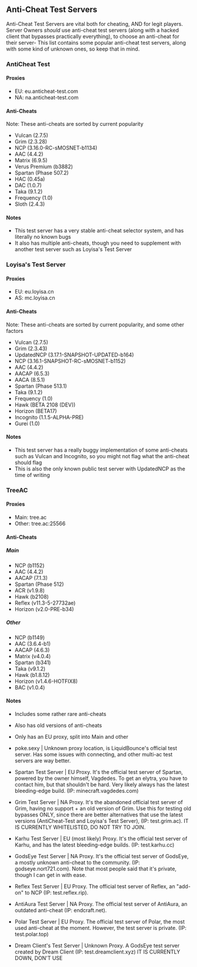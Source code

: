 ## Anti-Cheat Test Servers

Anti-Cheat Test Servers are vital both for cheating, AND for legit players. Server Owners *should* use anti-cheat test servers (along with a hacked client that bypasses practically everything), to choose an anti-cheat for their server-
This list contains some popular anti-cheat test servers, along with some kind of unknown ones, so keep that in mind.
### AntiCheat Test
#### Proxies
- EU: eu.anticheat-test.com
- NA: na.anticheat-test.com
#### Anti-Cheats
Note: These anti-cheats are sorted by current popularity
 - Vulcan (2.7.5)
 - Grim (2.3.28)
 - NCP (3.16.0-RC-sMOSNET-b1134)
 - AAC (4.4.2)
 - Matrix (6.9.5)
 - Verus Premium (b3882)
 - Spartan (Phase 507.2)
 - HAC (0.45a)
 - DAC (1.0.7)
 - Taka (9.1.2)
 - Frequency (1.0)
 - Sloth (2.4.3)
#### Notes
- This test server has a very stable anti-cheat selector system, and has literally no known bugs
- It also has multiple anti-cheats, though you need to supplement with another test server such as Loyisa's Test Server

### Loyisa's Test Server
#### Proxies
- EU: eu.loyisa.cn
- AS: mc.loyisa.cn
#### Anti-Cheats
Note: These anti-cheats are sorted by current popularity, and some other factors
- Vulcan (2.7.5)
- Grim (2.3.43)
- UpdatedNCP (3.17.1-SNAPSHOT-UPDATED-b164)
- NCP (3.16.1-SNAPSHOT-RC-sMOSNET-b1152)
- AAC (4.4.2)
- AACAP (6.5.3)
- AACA (8.5.1)
- Spartan (Phase 513.1)
- Taka (9.1.2)
- Frequency (1.0)
- Hawk (BETA 2108 (DEV))
- Horizon (BETA17)
- Incognito (1.1.5-ALPHA-PRE)
- Gurei (1.0)
#### Notes
- This test server has a really buggy implementation of some anti-cheats such as Vulcan and Incognito, so you might not flag what the anti-cheat should flag
- This is also the only known public test server with UpdatedNCP as the time of writing

### TreeAC
#### Proxies
- Main: tree.ac
- Other: tree.ac:25566
#### Anti-Cheats
##### Main
- NCP (b1152)
- AAC (4.4.2)
- AACAP (7.1.3)
- Spartan (Phase 512)
- ACR (v1.9.8)
- Hawk (b2108)
- Reflex (v11.3-5-27732ae)
- Horizon (v2.0-PRE-b34)
##### Other
- NCP (b1149)
- AAC (3.6.4-b1)
- AACAP (4.6.3)
- Matrix (v4.0.4)
- Spartan (b341)
- Taka (v9.1.2)
- Hawk (b1.8.12)
- Horizon (v1.4.6-HOTFIX8)
- BAC (v1.0.4)
#### Notes
- Includes some rather rare anti-cheats
- Also has old versions of anti-cheats
- Only has an EU proxy, split into Main and other

- poke.sexy | Unknown proxy location, is LiquidBounce's official test server. Has some issues with connecting, and other multi-ac test servers are way better.

- Spartan Test Server | EU Proxy. It's the official test server of Spartan, powered by the owner himself, Vagdedes. To get an elytra, you have to contact him, but that shouldn't be hard. Very likely always has the latest bleeding-edge build. (IP: minecraft.vagdedes.com)


- Grim Test Server | NA Proxy. It's the abandoned official test server of Grim, having no support + an old version of Grim. Use this for testing old bypasses ONLY, since there are better alternatives that use the latest versions (AntiCheat-Test and Loyisa's Test Server), (IP: test.grim.ac). IT IS CURRENTLY WHITELISTED, DO NOT TRY TO JOIN.


- Karhu Test Server | EU (most likely) Proxy. It's the official test server of Karhu, and has the latest bleeding-edge builds. (IP: test.karhu.cc)


- GodsEye Test Server | NA Proxy. It's the official test server of GodsEye, a mostly unknown anti-cheat to the community. (IP: godseye.nort721.com). Note that most people said that it's private, though I can get in with ease.


- Reflex Test Server | EU Proxy. The official test server of Reflex, an "add-on" to NCP (IP: test.reflex.rip).


- AntiAura Test Server | NA Proxy. The official test server of AntiAura, an outdated anti-cheat (IP: endcraft.net).

- Polar Test Server | EU Proxy. The official test server of Polar, the most used anti-cheat at the moment. However, the test server is private. (IP: test.polar.top)


- Dream Client's Test Server | Unknown Proxy. A GodsEye test server created by Dream Client (IP: test.dreamclient.xyz) IT IS CURRENTLY DOWN, DON'T USE
